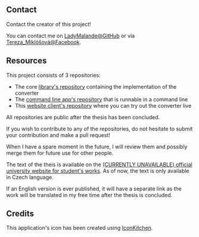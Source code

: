 ## Contact
Contact the creator of this project!

You can contact me on 
                <a href="https://github.com/LadyMalande">LadyMalande@GitHub</a> or via 
                <a href="https://www.facebook.com/tereza.miklosova/about">Tereza_Miklóšová@Facebook</a>.

## Resources
This project consists of 3 repositories:
- The core [library's repository](https://github.com/LadyMalande/RDFtoCSV) containing the implementation of the converter
- The [command line app's repository](https://github.com/LadyMalande/RDFtoCSVApplication) that is runnable in a command line
- This [website client's repository](https://github.com/LadyMalande/rdf-to-csv.github.io) where you can try out the converter live


All repositories are public after the thesis has been concluded.

If you wish to contribute to any of the repositories, do not hesitate to submit your contribution and make a pull request! 

When I have a spare moment in the future, I will review them and possibly merge them for future use for other people.

The text of the theis is available on the [(CURRENTLY UNAVAILABLE) official university website for student's works](). As of now, the text is only available in Czech language. 

If an English version is ever published, it will have a separate link as the work will be translated in my free time after the thesis is concluded.

## Credits

This application's icon has been created using [IconKitchen](https://icon.kitchen/).